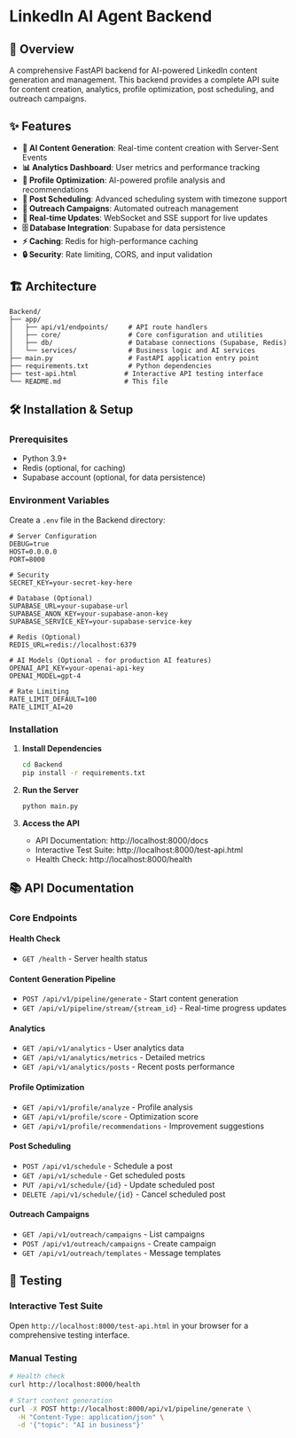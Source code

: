 # LinkedIn AI Agent Backend

## 🚀 Overview

A comprehensive FastAPI backend for AI-powered LinkedIn content generation and management. This backend provides a complete API suite for content creation, analytics, profile optimization, post scheduling, and outreach campaigns.

## ✨ Features

- **🤖 AI Content Generation**: Real-time content creation with Server-Sent Events
- **📊 Analytics Dashboard**: User metrics and performance tracking
- **👤 Profile Optimization**: AI-powered profile analysis and recommendations
- **📅 Post Scheduling**: Advanced scheduling system with timezone support
- **🎯 Outreach Campaigns**: Automated outreach management
- **🔄 Real-time Updates**: WebSocket and SSE support for live updates
- **🗄️ Database Integration**: Supabase for data persistence
- **⚡ Caching**: Redis for high-performance caching
- **🔒 Security**: Rate limiting, CORS, and input validation

## 🏗️ Architecture

```
Backend/
├── app/
│   ├── api/v1/endpoints/     # API route handlers
│   ├── core/                 # Core configuration and utilities
│   ├── db/                   # Database connections (Supabase, Redis)
│   └── services/             # Business logic and AI services
├── main.py                   # FastAPI application entry point
├── requirements.txt          # Python dependencies
├── test-api.html            # Interactive API testing interface
└── README.md                # This file
```

## 🛠️ Installation & Setup

### Prerequisites

- Python 3.9+
- Redis (optional, for caching)
- Supabase account (optional, for data persistence)

### Environment Variables

Create a `.env` file in the Backend directory:

```env
# Server Configuration
DEBUG=true
HOST=0.0.0.0
PORT=8000

# Security
SECRET_KEY=your-secret-key-here

# Database (Optional)
SUPABASE_URL=your-supabase-url
SUPABASE_ANON_KEY=your-supabase-anon-key
SUPABASE_SERVICE_KEY=your-supabase-service-key

# Redis (Optional)
REDIS_URL=redis://localhost:6379

# AI Models (Optional - for production AI features)
OPENAI_API_KEY=your-openai-api-key
OPENAI_MODEL=gpt-4

# Rate Limiting
RATE_LIMIT_DEFAULT=100
RATE_LIMIT_AI=20
```

### Installation

1. **Install Dependencies**
   ```bash
   cd Backend
   pip install -r requirements.txt
   ```

2. **Run the Server**
   ```bash
   python main.py
   ```

3. **Access the API**
   - API Documentation: http://localhost:8000/docs
   - Interactive Test Suite: http://localhost:8000/test-api.html
   - Health Check: http://localhost:8000/health

## 📚 API Documentation

### Core Endpoints

#### Health Check
- `GET /health` - Server health status

#### Content Generation Pipeline
- `POST /api/v1/pipeline/generate` - Start content generation
- `GET /api/v1/pipeline/stream/{stream_id}` - Real-time progress updates

#### Analytics
- `GET /api/v1/analytics` - User analytics data
- `GET /api/v1/analytics/metrics` - Detailed metrics
- `GET /api/v1/analytics/posts` - Recent posts performance

#### Profile Optimization
- `GET /api/v1/profile/analyze` - Profile analysis
- `GET /api/v1/profile/score` - Optimization score
- `GET /api/v1/profile/recommendations` - Improvement suggestions

#### Post Scheduling
- `POST /api/v1/schedule` - Schedule a post
- `GET /api/v1/schedule` - Get scheduled posts
- `PUT /api/v1/schedule/{id}` - Update scheduled post
- `DELETE /api/v1/schedule/{id}` - Cancel scheduled post

#### Outreach Campaigns
- `GET /api/v1/outreach/campaigns` - List campaigns
- `POST /api/v1/outreach/campaigns` - Create campaign
- `GET /api/v1/outreach/templates` - Message templates

## 🧪 Testing

### Interactive Test Suite

Open `http://localhost:8000/test-api.html` in your browser for a comprehensive testing interface.

### Manual Testing

```bash
# Health check
curl http://localhost:8000/health

# Start content generation
curl -X POST http://localhost:8000/api/v1/pipeline/generate \
  -H "Content-Type: application/json" \
  -d '{"topic": "AI in business"}'
```
